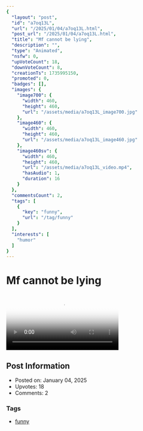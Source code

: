 ```yaml
---
{
  "layout": "post",
  "id": "a7oq13L",
  "url": "/2025/01/04/a7oq13L.html",
  "post_url": "/2025/01/04/a7oq13L.html",
  "title": "Mf cannot be lying",
  "description": "",
  "type": "Animated",
  "nsfw": 0,
  "upVoteCount": 18,
  "downVoteCount": 8,
  "creationTs": 1735995150,
  "promoted": 0,
  "badges": [],
  "images": {
    "image700": {
      "width": 460,
      "height": 460,
      "url": "/assets/media/a7oq13L_image700.jpg"
    },
    "image460": {
      "width": 460,
      "height": 460,
      "url": "/assets/media/a7oq13L_image460.jpg"
    },
    "image460sv": {
      "width": 460,
      "height": 460,
      "url": "/assets/media/a7oq13L_video.mp4",
      "hasAudio": 1,
      "duration": 16
    }
  },
  "commentsCount": 2,
  "tags": [
    {
      "key": "funny",
      "url": "/tag/funny"
    }
  ],
  "interests": [
    "humor"
  ]
}
---
```


# Mf cannot be lying

<video controls playsinline loop poster="/assets/media/a7oq13L_image460.jpg">
  <source src="/assets/media/a7oq13L_video.mp4" type="video/mp4">
  Your browser does not support the video tag.
</video>

## Post Information

- Posted on: January 04, 2025
- Upvotes: 18
- Comments: 2

### Tags

- [funny](/tag/funny)
